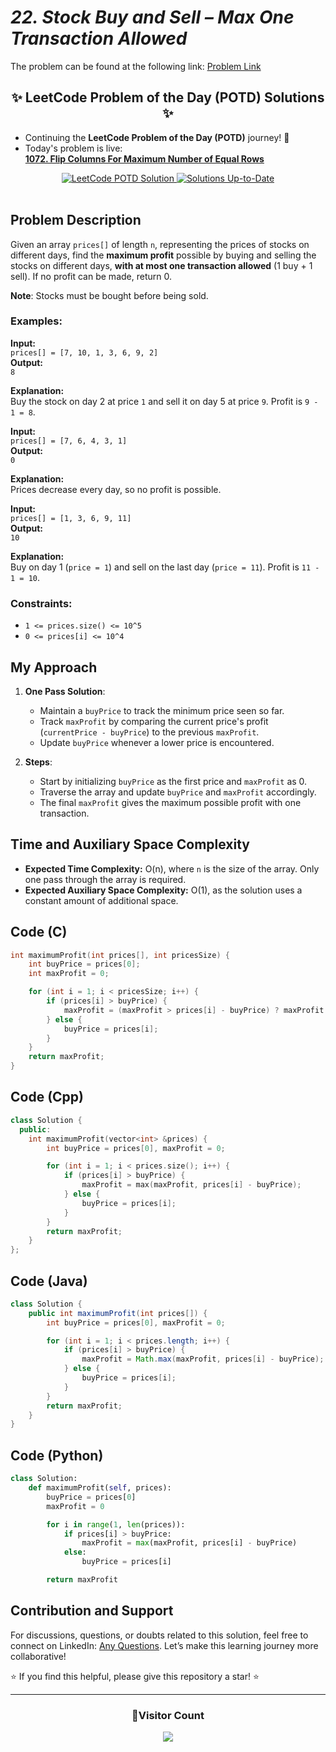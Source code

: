 # _22. Stock Buy and Sell – Max One Transaction Allowed_

The problem can be found at the following link: [Problem Link](https://www.geeksforgeeks.org/problems/buy-stock-2/1)

<div align="center">
  <h2>✨ LeetCode Problem of the Day (POTD) Solutions ✨</h2>
</div>

- Continuing the **LeetCode Problem of the Day (POTD)** journey! 🎯
- Today's problem is live:  
  **[1072. Flip Columns For Maximum Number of Equal Rows](https://github.com/Hunterdii/Leetcode-POTD/blob/main/November%202024%20Leetcode%20Solution/1072.Flip%20Columns%20For%20Maximum%20Number%20of%20Equal%20Rows.md)**

<div align="center">
  <a href="https://github.com/Hunterdii/Leetcode-POTD/blob/main/November%202024%20Leetcode%20Solution/1072.Flip%20Columns%20For%20Maximum%20Number%20of%20Equal%20Rows.md">
    <img src="https://img.shields.io/badge/LeetCode%20POTD-Solution%20Live-brightgreen?style=for-the-badge&logo=leetcode" alt="LeetCode POTD Solution" />
  </a>
  <a href="https://github.com/Hunterdii/Leetcode-POTD/blob/main/November%202024%20Leetcode%20Solution/1072.Flip%20Columns%20For%20Maximum%20Number%20of%20Equal%20Rows.md">
    <img src="https://img.shields.io/badge/Solutions-Up%20to%20Date-blue?style=for-the-badge" alt="Solutions Up-to-Date" />
  </a>
</div>

<br/>

## Problem Description

Given an array `prices[]` of length `n`, representing the prices of stocks on different days, find the **maximum profit** possible by buying and selling the stocks on different days, **with at most one transaction allowed** (1 buy + 1 sell). If no profit can be made, return 0.

**Note**: Stocks must be bought before being sold.

### Examples:

**Input:**  
`prices[] = [7, 10, 1, 3, 6, 9, 2]`  
**Output:**  
`8`

**Explanation:**  
Buy the stock on day 2 at price `1` and sell it on day 5 at price `9`. Profit is `9 - 1 = 8`.

**Input:**  
`prices[] = [7, 6, 4, 3, 1]`  
**Output:**  
`0`

**Explanation:**  
Prices decrease every day, so no profit is possible.

**Input:**  
`prices[] = [1, 3, 6, 9, 11]`  
**Output:**  
`10`

**Explanation:**  
Buy on day 1 (`price = 1`) and sell on the last day (`price = 11`). Profit is `11 - 1 = 10`.

### Constraints:

- `1 <= prices.size() <= 10^5`
- `0 <= prices[i] <= 10^4`

## My Approach

1. **One Pass Solution**:

   - Maintain a `buyPrice` to track the minimum price seen so far.
   - Track `maxProfit` by comparing the current price's profit (`currentPrice - buyPrice`) to the previous `maxProfit`.
   - Update `buyPrice` whenever a lower price is encountered.

2. **Steps**:
   - Start by initializing `buyPrice` as the first price and `maxProfit` as 0.
   - Traverse the array and update `buyPrice` and `maxProfit` accordingly.
   - The final `maxProfit` gives the maximum possible profit with one transaction.

## Time and Auxiliary Space Complexity

- **Expected Time Complexity:** O(n), where `n` is the size of the array. Only one pass through the array is required.
- **Expected Auxiliary Space Complexity:** O(1), as the solution uses a constant amount of additional space.

## Code (C)

```c
int maximumProfit(int prices[], int pricesSize) {
    int buyPrice = prices[0];
    int maxProfit = 0;

    for (int i = 1; i < pricesSize; i++) {
        if (prices[i] > buyPrice) {
            maxProfit = (maxProfit > prices[i] - buyPrice) ? maxProfit : prices[i] - buyPrice;
        } else {
            buyPrice = prices[i];
        }
    }
    return maxProfit;
}
```

## Code (Cpp)

```cpp
class Solution {
  public:
    int maximumProfit(vector<int> &prices) {
        int buyPrice = prices[0], maxProfit = 0;

        for (int i = 1; i < prices.size(); i++) {
            if (prices[i] > buyPrice) {
                maxProfit = max(maxProfit, prices[i] - buyPrice);
            } else {
                buyPrice = prices[i];
            }
        }
        return maxProfit;
    }
};
```

## Code (Java)

```java
class Solution {
    public int maximumProfit(int prices[]) {
        int buyPrice = prices[0], maxProfit = 0;

        for (int i = 1; i < prices.length; i++) {
            if (prices[i] > buyPrice) {
                maxProfit = Math.max(maxProfit, prices[i] - buyPrice);
            } else {
                buyPrice = prices[i];
            }
        }
        return maxProfit;
    }
}
```

## Code (Python)

```python
class Solution:
    def maximumProfit(self, prices):
        buyPrice = prices[0]
        maxProfit = 0

        for i in range(1, len(prices)):
            if prices[i] > buyPrice:
                maxProfit = max(maxProfit, prices[i] - buyPrice)
            else:
                buyPrice = prices[i]

        return maxProfit
```

## Contribution and Support

For discussions, questions, or doubts related to this solution, feel free to connect on LinkedIn: [Any Questions](https://www.linkedin.com/in/patel-hetkumar-sandipbhai-8b110525a/). Let’s make this learning journey more collaborative!

⭐ If you find this helpful, please give this repository a star! ⭐

---

<div align="center">
  <h3><b>📍Visitor Count</b></h3>
</div>

<p align="center">
  <img src="https://visitor-badge.laobi.icu/badge?page_id=Hunterdii.GeeksforGeeks-POTD" />
</p>
